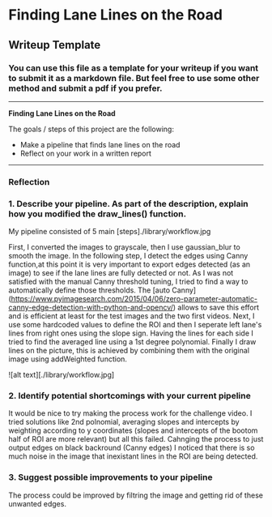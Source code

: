 # **Finding Lane Lines on the Road** 

## Writeup Template

### You can use this file as a template for your writeup if you want to submit it as a markdown file. But feel free to use some other method and submit a pdf if you prefer.

---

**Finding Lane Lines on the Road**

The goals / steps of this project are the following:
* Make a pipeline that finds lane lines on the road
* Reflect on your work in a written report


[//]: # (Image References)

[image1]: ./examples/grayscale.jpg "Grayscale"

---

### Reflection

### 1. Describe your pipeline. As part of the description, explain how you modified the draw_lines() function.

My pipeline consisted of 5 main [steps]./library/workflow.jpg

First, I converted the images to grayscale, then I use gaussian_blur to smooth the image.
In the following step, I detect the edges using Canny function,at this point it is very important to export edges detected (as an image) to see if the lane lines are fully detected or not. 
As I was not satisfied with the manual Canny threshold tuning, I tried to find a way to automatically define those thresholds. 
The [auto Canny] (https://www.pyimagesearch.com/2015/04/06/zero-parameter-automatic-canny-edge-detection-with-python-and-opencv/) allows to save this effort and is efficient at least for the test images and the two first videos.
Next, I use some hardcoded values to define the ROI and then I seperate left lane's lines from right ones using the slope sign. 
Having the lines for each side I tried to find the averaged line using a 1st degree polynomial. 
Finally I draw lines on the picture, this is achieved by combining them with the original image using addWeighted function. 



![alt text][./library/workflow.jpg]


### 2. Identify potential shortcomings with your current pipeline


It would be nice to try making the process work for the challenge video.
I tried solutions like 2nd polnomial, averaging slopes and intercepts by weighting according to y coordinates (slopes and intercepts of the bootom half of ROI are more relevant) but all this failed.
Cahnging the process to just output edges on black backround (Canny edges) I noticed that there is so much noise in the image that inexistant lines in the ROI are being detected.  


### 3. Suggest possible improvements to your pipeline

The process could be improved by filtring the image and getting rid of these unwanted edges.